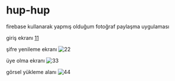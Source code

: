 # hup-hup
firebase kullanarak yapmış olduğum fotoğraf paylaşma uygulaması


giriş ekranı 
[11](https://user-images.githubusercontent.com/72464509/226415072-9d1ced1c-dc4d-4747-aaff-7fbb0fe5edb6.png)

şifre yenileme ekranı
![22](https://user-images.githubusercontent.com/72464509/226415076-19e05e2c-7a32-4c32-b164-9798103eae46.png)

üye olma ekranı
![33](https://user-images.githubusercontent.com/72464509/226415078-44fe05c7-427e-41e5-a3e4-738a70a3d5bf.png)

görsel yükleme alanı
![44](https://user-images.githubusercontent.com/72464509/226415081-6daf0d1f-12fb-4bce-823f-020cc1a9f8b4.png)
